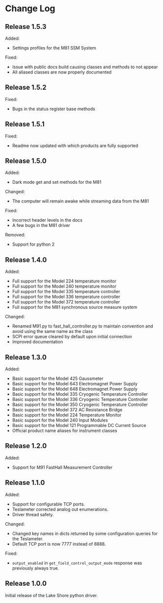 Change Log
==========
Release 1.5.3
-------------
Added:
- Settings profiles for the M81 SSM System

Fixed:
- Issue with public docs build causing classes and methods to not appear
- All aliased classes are now properly documented

Release 1.5.2
-------------
Fixed:
- Bugs in the status register base methods

Release 1.5.1
-------------
Fixed:
- Readme now updated with which products are fully supported

Release 1.5.0
-------------
Added:
- Dark mode get and set methods for the M81

Changed:
- The computer will remain awake while streaming data from the M81

Fixed:
- Incorrect header levels in the docs
- A few bugs in the M81 driver

Removed:
- Support for python 2

Release 1.4.0
-------------
Added:
- Full support for the Model 224 temperature monitor
- Full support for the Model 240 temperature monitor
- Full support for the Model 335 temperature controller
- Full support for the Model 336 temperature controller
- Full support for the Model 372 temperature controller
- Full support for the M81 synchronous source measure system

Changed:
- Renamed M91.py to fast_hall_controller.py to maintain convention and avoid using the same name as the class
- SCPI error queue cleared by default upon initial connection
- Improved documentation

Release 1.3.0
-------------
Added:
- Basic support for the Model 425 Gaussmeter
- Basic support for the Model 643 Electromagnet Power Supply
- Basic support for the Model 648 Electromagnet Power Supply
- Basic support for the Model 335 Cryogenic Temperature Controller
- Basic support for the Model 336 Cryogenic Temperature Controller
- Basic support for the Model 350 Cryogenic Temperature Controller
- Basic support for the Model 372 AC Resistance Bridge
- Basic support for the Model 224 Temperature Monitor
- Basic support for the Model 240 Input Modules
- Basic support for the Model 121 Programmable DC Current Source
- Official product name aliases for instrument classes

 
Release 1.2.0
-------------
Added:
 - Support for M91 FastHall Measurement Controller

Release 1.1.0
-------------
Added:
 - Support for configurable TCP ports.
 - Teslameter corrected analog out enumerations.
 - Driver thread safety.

Changed:
- Changed key names in dicts returned by some configuration queries for the Teslameter.
- Default TCP port is now 7777 instead of 8888.

Fixed:
- `output_enabled` in `get_field_control_output_mode` response was previously always true.

Release 1.0.0
-------------
Initial release of the Lake Shore python driver.
